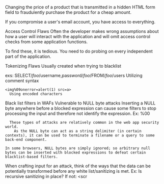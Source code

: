 
Changing the price of a product that is transmitted in a hidden HTML form field to fraudulently purchase the product for a cheap amount.

If you compromise a user's email account, you have access to everything.

Access Control Flaws
  Often the developer makes wrong assumptions about how a user will interact with the application and will omit access control checks from some application functions.

  To find these, it is tedious.  You need to do probing on every independent part of the application.

Tokenizing Flaws
  Usually created when trying to blacklist

  exs:
    SELECT/*foo*/username,password/*foo*/FROM/*foo*/users
      Utilizing comment syntax


    <img%09onerror=alert(1) src=a>
      Using encoded characters


  Black list filters in WAFs
    Vulnerable to NULL byte attacks
      Inserting a NULL byte anywhere before a blocked expression can cause some filters to stop processing the input and therefore not identify the expression.
        Ex: %00<script>alert('muhah')</script>

      These types of attacks are relatively common in the web app security world.
        As the NULL byte can act as a string delimiter (in certain contexts), it can be used to terminate a filename or a query to some back-end component.

    In some browsers, NULL bytes are simply ignored; so arbitrary null bytes can be inserted with blocked expressions to defeat certain blacklist-based filters.

When crafting input for an attack, think of the ways that the data can be potentially transformed before any white list/sanitizing is met.
  Ex: Is recursive sanitizing in place?
    If not: <scr<script>ipt> becomes <script>

  Ex: If the application first removes ../ recursively and then removes ..\ recursively then the following input can be used to defeat the validation
      ....\/

      If recurive sanitization occurs, when if one one problematic character leads to another.  There could be an recurive loop that crashes the server.

In many apps, admin functions are implemented within the app itself (and is accessible through the same web interface as its core functionality)
      Thus greatly opens up the attack surface.
        Often times, apps dont implement effective access control of some of their admin functions.  Thus, can attacker may find a means of creating a new user account with powerful privs.

        Admin functions usually involves displaying data that originated from ordinary users.  Any XSS flaws within that admin interface can be a huge point of concern.

        Admin functionality is often subjected to less stringent security testing because its users are "trusted" or pen-testers are given access to only low-privileged accounts.

HTTP Headers
  Expires, Pragma headers
    Are leveraged to tell the browser to cache the response.  If you're doing an attack, you can always instruct the clients to cache the contents so when the website changes it's code, it doesn't really matter (unless the cache is flushed).

  Set-Cookie
    Can domains from one domain interfere with cookies for another? What if they are set "globally"?  Would a SOP still apply to the cookie? 


  Refer
      If sensitive information is kept in the URL, it can be easily seen in the referer header if a link is followed.
          What about a person on a website with a sensitive URL and then they click on an ad link, this information can be leaked to the ad's server.  
              Implications for HTTPS? I believe that it is obfuscated from view in this context.




